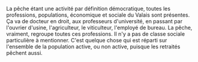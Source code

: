
La pêche étant une activité par définition démocratique, toutes les professions, populations, économique et sociale du Valais sont présentes. Ça va de docteur en droit, aux professeurs d'université, en passant par l'ouvrier d'usine, l'agriculteur, le viticulteur, l'employé de bureau. La pêche, vraiment, regroupe toutes ces professions. Il n'y a pas de classe sociale particulière à mentionner. C'est quelque chose qui est réparti sur l'ensemble de la population active, ou non active, puisque les retraités pêchent aussi.